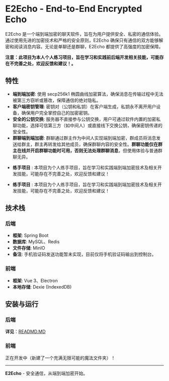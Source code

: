 # E2Echo - End-to-End Encrypted Echo

E2Echo 是一个端到端加密的聊天软件，旨在为用户提供安全、私密的通信体验。通过使用先进的加密技术和严格的安全原则，E2Echo 确保只有通信的双方能够解密和阅读消息内容。无论是单聊还是群聊，E2Echo 都提供了高强度的加密保障。

**注意：此项目为本人个人练习项目，旨在学习和实践前后端开发相关技能，可能存在不完善之处，欢迎反馈和建议！。**

## 特性

- **端到端加密**: 使用 secp256k1 椭圆曲线加密算法，确保消息在传输过程中无法被第三方窃听或篡改，保障通信的绝对隐私。
- **客户端密钥管理**: 密钥对（公钥和私钥）在客户端生成，私钥永不离开用户设备，确保用户完全掌控自己的加密密钥。
- **安全的公钥交换**: 服务器不直接参与公钥交换，用户可通过软件内置的加密私聊功能，选择可信第三方（如中间人）或直接线下交换公钥，确保密钥传递的安全性。
- **群聊端到端加密**: 群聊通过群主作为中间人实现端到端加密，群成员将消息发送给群主，群主再转发给其他成员，确保群聊内容的安全性。**群聊功能仅在群主在线并开启群聊功能时可用，否则无法处理群聊消息**，但使用体验与普通群聊无异。

* **练手项目** : 本项目为个人练手项目，旨在学习和实践端到端加密技术及相关开发技能，可能存在不完善之处，欢迎反馈和建议！

* **练手项目** : 本项目为个人练手项目，旨在学习和实践端到端加密技术及相关开发技能，可能存在不完善之处，欢迎反馈和建议！

## 技术栈

### 后端

- **框架**: Spring Boot
- **数据库**: MySQL、Redis
- **文件存储**: MinIO
- **备注**: 手机验证码发送功能暂未实现，目前仅将手机验证码输出到控制台。

### 前端

- **框架**: Vue 3、Electron
- **本地存储**: Dexie (IndexedDB)

## 安装与运行

### 后端

**详见**：[READMD.MD](/server/README.MD)

### 前端

正在开发中（新建了一个充满无限可能的魔法文件夹）！

---

**E2Echo** - 安全通信，从端到端加密开始。
